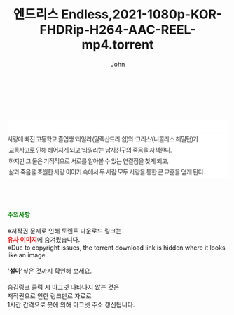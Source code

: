 ﻿---
layout: post
title:  "엔드리스 Endless,2021-1080p-KOR-FHDRip-H264-AAC-REEL-mp4.torrent"
author: John
categories: [ 영화 ]
tags: [  ]
image:  
description: "엔드리스 Endless,2021-1080p-KOR-FHDRip-H264-AAC-REEL-mp4 torrent 정보 공유"
toc: true
toc_sticky: true
---

<br>
<div class="view-img">
<a class="view_image" href="https://torrentmobile60.com/bbs/view_image.php?fn=%2Fdata%2Ffile%2Fmovie%2F3735182707_eVMBx1an_db8b37d35b334b6963e4a2d11005ea32971baaec.jpg" target="_blank"><img alt="" class="img-tag" content="https://torrentmobile60.com/data/file/movie/3735182707_eVMBx1an_db8b37d35b334b6963e4a2d11005ea32971baaec.jpg" itemprop="image" src="https://torrentmobile60.com/data/file/movie/3735182707_eVMBx1an_db8b37d35b334b6963e4a2d11005ea32971baaec.jpg"/></a><a class="view_image" href="https://torrentmobile60.com/bbs/view_image.php?fn=%2Fdata%2Ffile%2Fmovie%2F3735182707_DeJMHsnq_3d96239d4f1ea4b93cd168f726472b602500ef37.jpg" target="_blank"><img alt="" class="img-tag" content="https://torrentmobile60.com/data/file/movie/3735182707_DeJMHsnq_3d96239d4f1ea4b93cd168f726472b602500ef37.jpg" itemprop="image" src="https://torrentmobile60.com/data/file/movie/3735182707_DeJMHsnq_3d96239d4f1ea4b93cd168f726472b602500ef37.jpg"/></a></div><div class="view-content" itemprop="description">
<p><br/></p><div class="title_area" style="margin:0px 0px 9px;padding:0px;list-style:none;font-size:12px;font-family:'나눔고딕', NanumGothic, '돋움', Dotum, Helvetica, 'AppleSDGothicNeo-Medium', AppleGothic, sans-serif;height:30px;float:none;background-color:rgb(255,255,255);"><h4 class="h_story" style="margin:5px 10px 0px 0px;padding:0px;list-style:none;font-size:12px;font-family:'돋움', sans-serif;height:18px;width:49px;background:url(&quot;https://ssl.pstatic.net/static/movie/2020/10/h_tx_sp5.png&quot;) no-repeat 0px -17px;float:left;"><strong class="blind" style="margin:0px;padding:0px;list-style:none;font-size:0px;font-family:inherit;color:inherit;width:1px;height:1px;line-height:0;">줄거리</strong></h4></div><p class="con_tx" style="margin-top:-7px;margin-bottom:-6px;list-style:none;font-size:14px;font-family:'나눔고딕', NanumGothic, '돋움', Dotum, Helvetica, 'AppleSDGothicNeo-Medium', AppleGothic, sans-serif;color:rgb(51,51,51);background-image:url(&quot;https://ssl.pstatic.net/static/movie/2014/01/blank.gif&quot;);letter-spacing:-1px;line-height:25px;background-color:rgb(255,255,255);">사랑에 빠진 고등학교 졸업생 ‘라일리’(알렉산드라 쉽)와 ‘크리스’(니콜라스 해밀턴)가<br style="list-style:none;font-size:12px;font-family:'돋움', sans-serif;color:rgb(0,0,0);"/> 교통사고로 인해 헤어지게 되고 ‘라일리’는 남자친구의 죽음을 자책한다.<br style="list-style:none;font-size:12px;font-family:'돋움', sans-serif;color:rgb(0,0,0);"/> 하지만 그 둘은 기적적으로 서로를 알아볼 수 있는 연결점을 찾게 되고,<br style="list-style:none;font-size:12px;font-family:'돋움', sans-serif;color:rgb(0,0,0);"/> 삶과 죽음을 초월한 사랑 이야기 속에서 두 사람 모두 사랑을 통한 큰 교훈을 얻게 된다.</p> </div>
    
<br><br><br>
<p data-ke-size="size16"><b><span style="color: green;">주의사항</span></b><br /><br />※저작권 문제로 인해 토렌트 다운로드 링크는<br /><b><span style="color: red;">유사 이미지</span></b>에 숨겨뒀습니다.<br />※Due to copyright issues, the torrent download link is hidden where it looks like an image.<br /><br /><b>'설마'</b>싶은 것까지 확인해 보세요.<br /><br />숨김링크 클릭 시 마그넷 나타나지 않는 것은<br />저작권으로 인한 링크만료 자료로<br />1시간 간격으로 봇에 의해 마그넷 주소 갱신됩니다.</p>
